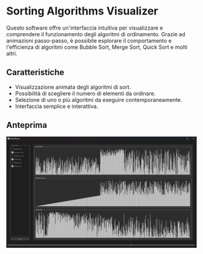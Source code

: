# Sorting Algorithms Visualizer

Questo software offre un'interfaccia intuitiva per visualizzare e comprendere il funzionamento degli algoritmi di ordinamento. Grazie ad animazioni passo-passo, è possibile esplorare il comportamento e l'efficienza di algoritmi come Bubble Sort, Merge Sort, Quick Sort e molti altri.

## Caratteristiche
- Visualizzazione animata degli algoritmi di sort.
- Possibilità di scegliere il numero di elementi da ordinare.
- Selezione di uno o più algoritmi da eseguire contemporaneamente.
- Interfaccia semplice e interattiva.

## Anteprima
![Interfaccia utente](MainWindow.png)
